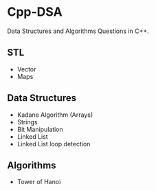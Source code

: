# Cpp-DSA

Data Structures and Algorithms Questions in C++.

## STL

-   Vector
-   Maps

## Data Structures

-   Kadane Algorithm (Arrays)
-   Strings
-   Bit Manipulation
-   Linked List
-   Linked List loop detection

## Algorithms

-   Tower of Hanoi
